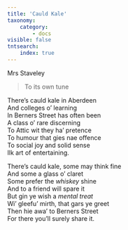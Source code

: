 ```yaml
---
title: 'Cauld Kale'
taxonomy:
    category:
        - docs
visible: false
tntsearch:
    index: true
---
```


<div class="author">Mrs Staveley</div>

> To its own tune  
  
There’s cauld kale in Aberdeen  
And colleges o’ learning  
In Berners Street has often been  
A class o’ rare discerning  
To Attic wit they ha’ pretence  
To humour that gies nae offence  
To social joy and solid sense  
Ilk art of entertaining.  
  
There’s cauld kale, some may think fine  
And some a glass o’ claret  
Some prefer the *whiskey* shine  
And to a friend will spare it  
But gin ye wish a *mental treat*  
Wi’ gleefu’ mirth, that gars ye greet  
Then hie awa’ to Berners Street  
For there you’ll surely share it.